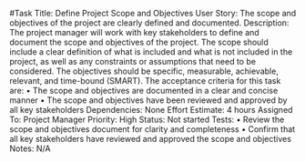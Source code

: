 #Task Title: Define Project Scope and Objectives
User Story: The scope and objectives of the project are clearly defined and documented.
Description: The project manager will work with key stakeholders to define and document the scope and objectives of the project. The scope should include a clear definition of what is included and what is not included in the project, as well as any constraints or assumptions that need to be considered. The objectives should be specific, measurable, achievable, relevant, and time-bound (SMART). The acceptance criteria for this task are:
•	The scope and objectives are documented in a clear and concise manner
•	The scope and objectives have been reviewed and approved by all key stakeholders
Dependencies: None
Effort Estimate: 4 hours
Assigned To: Project Manager
Priority: High
Status: Not started
Tests:
•	Review the scope and objectives document for clarity and completeness
•	Confirm that all key stakeholders have reviewed and approved the scope and objectives
Notes: N/A


